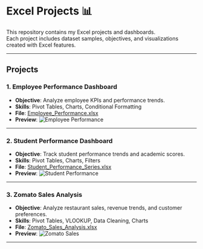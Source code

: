 # Excel Projects 📊

This repository contains my Excel projects and dashboards.  
Each project includes dataset samples, objectives, and visualizations created with Excel features.

---

## Projects

### 1. Employee Performance Dashboard
- **Objective**: Analyze employee KPIs and performance trends.
- **Skills**: Pivot Tables, Charts, Conditional Formatting
- **File**: [Employee_Performance.xlsx](Employee_Performance.xlsx)
- **Preview**: ![Employee Performance](preview/employee_performance.png)

---

### 2. Student Performance Dashboard
- **Objective**: Track student performance trends and academic scores.
- **Skills**: Pivot Tables, Charts, Filters
- **File**: [Student_Performance_Series.xlsx](Student_Performance_Series.xlsx)
- **Preview**: ![Student Performance](preview/student_performance.png)

---

### 3. Zomato Sales Analysis
- **Objective**: Analyze restaurant sales, revenue trends, and customer preferences.
- **Skills**: Pivot Tables, VLOOKUP, Data Cleaning, Charts
- **File**: [Zomato_Sales_Analysis.xlsx](Zomato_Sales_Analysis.xlsx)
- **Preview**: ![Zomato Sales](preview/zomato_sales.png)

---

